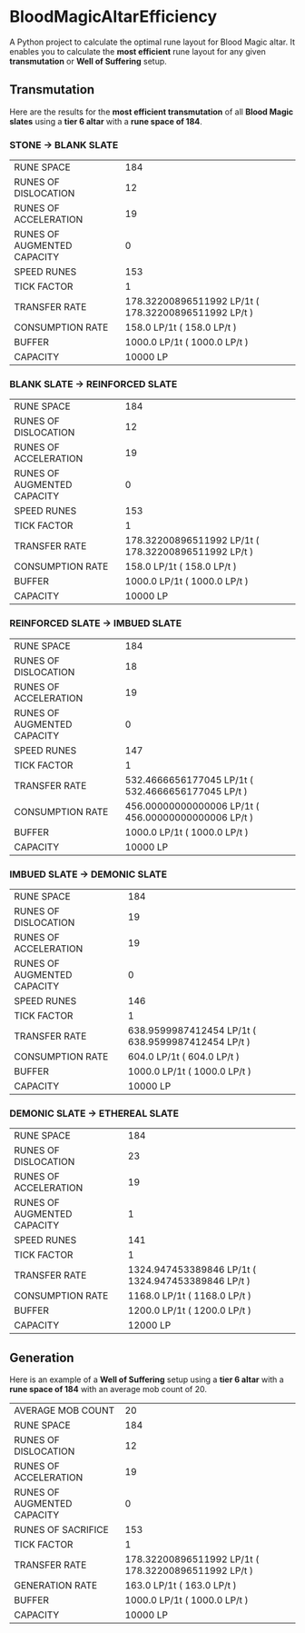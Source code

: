 
# BloodMagicAltarEfficiency

A Python project to calculate the optimal rune layout for Blood Magic altar.
It enables you to calculate the **most efficient** rune layout for any given **transmutation** or **Well of Suffering** setup.

## Transmutation

Here are the results for the **most efficient transmutation** of all **Blood Magic slates** using a **tier 6 altar** with a **rune space of 184**. 

### STONE -> BLANK SLATE

|  |  |
|--|--|
| RUNE SPACE | 184 |
| RUNES OF DISLOCATION | 12 |
| RUNES OF ACCELERATION | 19 |
| RUNES OF AUGMENTED CAPACITY | 0 |
| SPEED RUNES | 153 |
| TICK FACTOR | 1 |
| TRANSFER RATE | 178.32200896511992 LP/1t ( 178.32200896511992 LP/t ) |
| CONSUMPTION RATE | 158.0 LP/1t ( 158.0 LP/t ) |
| BUFFER | 1000.0 LP/1t ( 1000.0 LP/t ) |
| CAPACITY | 10000 LP |


### BLANK SLATE -> REINFORCED SLATE

|  |  |
|--|--|
| RUNE SPACE | 184 |
| RUNES OF DISLOCATION | 12 |
| RUNES OF ACCELERATION | 19 |
| RUNES OF AUGMENTED CAPACITY | 0 
| SPEED RUNES | 153 |
| TICK FACTOR | 1 |
| TRANSFER RATE | 178.32200896511992 LP/1t ( 178.32200896511992 LP/t ) |
| CONSUMPTION RATE | 158.0 LP/1t ( 158.0 LP/t ) |
| BUFFER | 1000.0 LP/1t ( 1000.0 LP/t ) |
| CAPACITY | 10000 LP |


### REINFORCED SLATE -> IMBUED SLATE

|  |  |
|--|--|
| RUNE SPACE | 184 |
| RUNES OF DISLOCATION | 18 |
| RUNES OF ACCELERATION | 19 |
| RUNES OF AUGMENTED CAPACITY | 0 |
| SPEED RUNES | 147 |
| TICK FACTOR | 1 |
| TRANSFER RATE | 532.4666656177045 LP/1t ( 532.4666656177045 LP/t ) |
| CONSUMPTION RATE | 456.00000000000006 LP/1t ( 456.00000000000006 LP/t ) |
| BUFFER | 1000.0 LP/1t ( 1000.0 LP/t ) |
| CAPACITY | 10000 LP |


### IMBUED SLATE -> DEMONIC SLATE

|  |  |
|--|--|
| RUNE SPACE | 184 |
| RUNES OF DISLOCATION | 19 |
| RUNES OF ACCELERATION | 19 |
| RUNES OF AUGMENTED CAPACITY | 0 |
| SPEED RUNES | 146 |
| TICK FACTOR | 1 |
| TRANSFER RATE | 638.9599987412454 LP/1t ( 638.9599987412454 LP/t ) |
| CONSUMPTION RATE | 604.0 LP/1t ( 604.0 LP/t ) |
| BUFFER | 1000.0 LP/1t ( 1000.0 LP/t ) |
| CAPACITY | 10000 LP |


### DEMONIC SLATE -> ETHEREAL SLATE

|  |  |
|--|--|
| RUNE SPACE | 184 |
| RUNES OF DISLOCATION | 23 |
| RUNES OF ACCELERATION | 19 |
| RUNES OF AUGMENTED CAPACITY | 1 |
| SPEED RUNES | 141 |
| TICK FACTOR | 1 |
| TRANSFER RATE | 1324.947453389846 LP/1t ( 1324.947453389846 LP/t )|
| CONSUMPTION RATE | 1168.0 LP/1t ( 1168.0 LP/t )
| BUFFER | 1200.0 LP/1t ( 1200.0 LP/t )|
| CAPACITY | 12000 LP|

## Generation

Here is an example of a **Well of Suffering** setup using a **tier 6 altar** with a **rune space of 184** with an average mob count of 20.

|  |  |
|--|--|
| AVERAGE MOB COUNT | 20 |
| RUNE SPACE | 184 |
| RUNES OF DISLOCATION | 12 |
| RUNES OF ACCELERATION | 19 |
| RUNES OF AUGMENTED CAPACITY | 0 |
| RUNES OF SACRIFICE | 153 |
| TICK FACTOR | 1 |
| TRANSFER RATE | 178.32200896511992 LP/1t ( 178.32200896511992 LP/t ) |
| GENERATION RATE | 163.0 LP/1t ( 163.0 LP/t ) |
| BUFFER | 1000.0 LP/1t ( 1000.0 LP/t ) |
| CAPACITY | 10000 LP |
